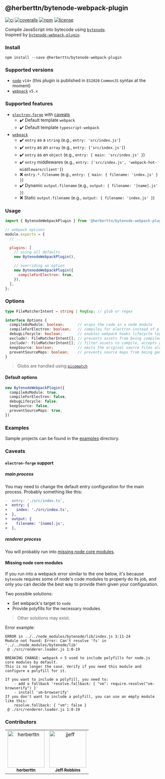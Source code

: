 @herberttn/bytenode-webpack-plugin
---

[![ci][badge-workflow-ci]][badge-workflow-ci-link]
[![coveralls][badge-coveralls]][badge-coveralls-link]
[![npm][badge-npm]][badge-npm-link]
[![license][badge-license]][badge-license-link]

[badge-coveralls]: https://img.shields.io/coveralls/github/herberttn/bytenode-webpack-plugin?logo=coveralls&style=flat-square
[badge-coveralls-link]: https://coveralls.io/github/herberttn/bytenode-webpack-plugin
[badge-license]: https://img.shields.io/github/license/herberttn/bytenode-webpack-plugin?style=flat-square
[badge-license-link]: LICENSE
[badge-npm]: https://img.shields.io/npm/v/@herberttn/bytenode-webpack-plugin?logo=npm&style=flat-square
[badge-npm-link]: https://www.npmjs.com/package/@herberttn/bytenode-webpack-plugin
[badge-workflow-ci]: https://img.shields.io/github/workflow/status/herberttn/bytenode-webpack-plugin/ci?label=ci&logo=github&style=flat-square
[badge-workflow-ci-link]: https://github.com/herberttn/bytenode-webpack-plugin/actions/workflows/ci.yml

Compile JavaScript into bytecode using [`bytenode`][link-to-bytenode].  
Inspired by [`bytenode-webpack-plugin`][link-to-bytenode-webpack-plugin].

[link-to-bytenode-webpack-plugin]: https://www.npmjs.com/package/bytenode-webpack-plugin
[link-to-bytenode]: https://www.npmjs.com/package/bytenode
[link-to-nodejs]: https://nodejs.org

### Install
```shell
npm install --save @herberttn/bytenode-webpack-plugin
```

### Supported versions
- [`node`][link-to-nodejs] `v14+` (this plugin is published in `ES2020` `CommonJS` syntax at the moment)
- [`webpack`][link-to-webpack] `v5.x`

### Supported features
- [`electron-forge`][link-to-electron-forge] with [caveats](#electron-forge-support)
  - :heavy_check_mark:  Default template `webpack`
  - :heavy_check_mark:  Default template `typescript-webpack`
- [`webpack`][link-to-webpack]
  - :heavy_check_mark:   `entry` as a `string` (e.g., `entry: 'src/index.js'`)
  - :heavy_check_mark:   `entry` as an `array` (e.g., `entry: ['src/index.js']`)
  - :heavy_check_mark:   `entry` as an `object` (e.g., `entry: { main: 'src/index.js' }`)
  - :heavy_check_mark:   `entry` middlewares (e.g., `entry: ['src/index.js', 'webpack-hot-middleware/client']`)
  - :x:   `entry.*.filename` (e.g., `entry: { main: { filename: 'index.js' } }`)
  - :heavy_check_mark:   Dynamic `output.filename` (e.g., `output: { filename: '[name].js' }`)
  - :x:   Static `output.filename` (e.g., `output: { filename: 'index.js' }`)

[link-to-electron-forge]: https://www.npmjs.com/package/electron-forge
[link-to-webpack]: https://www.npmjs.com/package/webpack

### Usage
```javascript
import { BytenodeWebpackPlugin } from '@herberttn/bytenode-webpack-plugin';

// webpack options
module.exports = {
  // ...

  plugins: [
    // using all defaults
    new BytenodeWebpackPlugin(),

    // overriding an option
    new BytenodeWebpackPlugin({
      compileForElectron: true,
    }),
  ],
};
```

### Options
```typescript
type FileMatcherIntent = string | RegExp; // glob or regex

interface Options {
  compileAsModule: boolean;      // wraps the code in a node module
  compileForElectron: boolean;   // compiles for electron instead of plain node
  debugLifecycle: boolean;       // enables webpack hooks lifecycle logs
  exclude?: FileMatcherIntent[]; // prevents assets from being compiled, accepts glob and regex
  include?: FileMatcherIntent[]; // filter assets to compile, accepts glob and regex
  keepSource: boolean;           // emits the original source files along with the compiled ones
  preventSourceMaps: boolean;    // prevents source maps from being generated
}
```
> Globs are handled using [`picomatch`](https://www.npmjs.com/package/picomatch)

#### Default options
```typescript
new BytenodeWebpackPlugin({
  compileAsModule: true,
  compileForElectron: false,
  debugLifecycle: false,
  keepSource: false,
  preventSourceMaps: true,
})
```

### Examples
Sample projects can be found in the [examples](./examples) directory.

### Caveats

#### `electron-forge` support
##### main process
You may need to change the default entry configuration for the main process. Probably something like this:

```diff
-  entry: './src/index.ts',
+  entry: {
+    index: './src/index.ts',
+  },
+  output: {
+    filename: '[name].js',
+  },
```
##### renderer process
You will probably run into [missing node core modules](#missing-node-core-modules).

#### Missing node core modules
If you run into a webpack error similar to the one below, it's because `bytenode` requires some of node's code modules to properly do its job, and only you can decide the best way to provide them given your configuration.

Two possible solutions:
- Set webpack's target to `node`
- Provide polyfills for the necessary modules
>Other solutions may exist.

Error example:
```shell
ERROR in ../../node_modules/bytenode/lib/index.js 3:11-24
Module not found: Error: Can't resolve 'fs' in '../../node_modules/bytenode/lib'
 @ ./src/renderer.loader.js 1:0-19

BREAKING CHANGE: webpack < 5 used to include polyfills for node.js core modules by default.
This is no longer the case. Verify if you need this module and configure a polyfill for it.

If you want to include a polyfill, you need to:
	- add a fallback 'resolve.fallback: { "vm": require.resolve("vm-browserify") }'
	- install 'vm-browserify'
If you don't want to include a polyfill, you can use an empty module like this:
	resolve.fallback: { "vm": false }
 @ ./src/renderer.loader.js 1:0-19
```


### Contributors

<table>
  <tr>
    <td align="center">
      <a href="https://github.com/herberttn">
        <img src="https://avatars.githubusercontent.com/u/5903869?v=4" width="120;" alt="herberttn"/>
        <br />
        <sub><b>herberttn</b></sub>
      </a>
    </td>
    <td align="center">
      <a href="https://github.com/jjeff">
        <img src="https://avatars.githubusercontent.com/u/321284?v=4" width="120;" alt="jjeff"/>
        <br />
        <sub><b>Jeff Robbins</b></sub>
      </a>
    </td>
  </tr>
</table>
